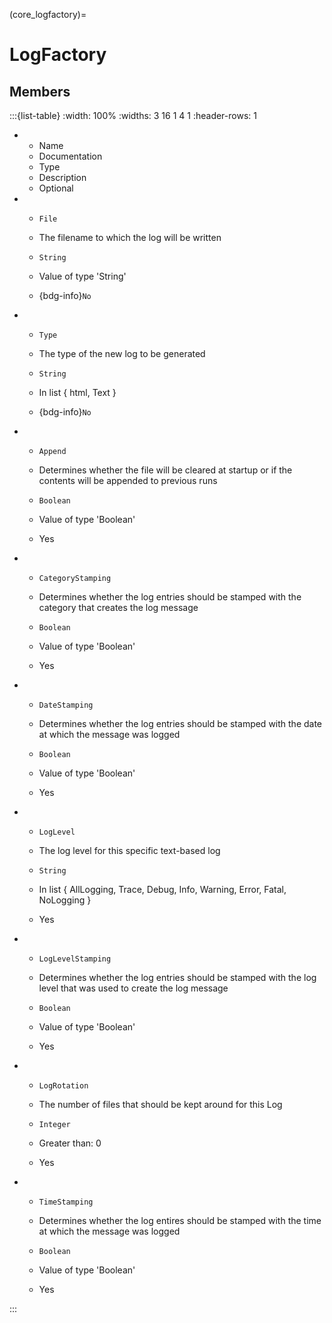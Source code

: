 



(core_logfactory)=
# LogFactory




## Members


:::{list-table}
:width: 100%
:widths: 3 16 1 4 1
:header-rows: 1
*   - Name
    - Documentation
    - Type
    - Description
    - Optional

*   - `File`
    - The filename to which the log will be written
    - `String`
    
    - Value of type 'String' 
    
    - {bdg-info}`No`
    
*   - `Type`
    - The type of the new log to be generated
    - `String`
    
    - In list { html, Text } 
    
    - {bdg-info}`No`
    
*   - `Append`
    - Determines whether the file will be cleared at startup or if the contents will be appended to previous runs
    - `Boolean`
    
    - Value of type 'Boolean' 
    
    - Yes
    
*   - `CategoryStamping`
    - Determines whether the log entries should be stamped with the category that creates the log message
    - `Boolean`
    
    - Value of type 'Boolean' 
    
    - Yes
    
*   - `DateStamping`
    - Determines whether the log entries should be stamped with the date at which the message was logged
    - `Boolean`
    
    - Value of type 'Boolean' 
    
    - Yes
    
*   - `LogLevel`
    - The log level for this specific text-based log
    - `String`
    
    - In list { AllLogging, Trace, Debug, Info, Warning, Error, Fatal, NoLogging } 
    
    - Yes
    
*   - `LogLevelStamping`
    - Determines whether the log entries should be stamped with the log level that was used to create the log message
    - `Boolean`
    
    - Value of type 'Boolean' 
    
    - Yes
    
*   - `LogRotation`
    - The number of files that should be kept around for this Log
    - `Integer`
    
    - Greater than: 0 
    
    - Yes
    
*   - `TimeStamping`
    - Determines whether the log entires should be stamped with the time at which the message was logged
    - `Boolean`
    
    - Value of type 'Boolean' 
    
    - Yes
    
:::
























